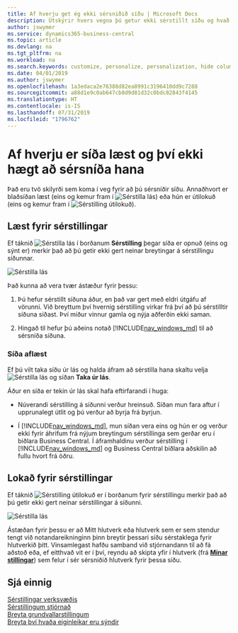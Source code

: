 ```yaml
---
title: Af hverju get ég ekki sérsniðið síðu | Microsoft Docs
description: Útskýrir hvers vegna þú getur ekki sérstillt síðu og hvað þú getur gert til að opna hana svo þú getir sérsniðið hana.
author: jswymer
ms.service: dynamics365-business-central
ms.topic: article
ms.devlang: na
ms.tgt_pltfrm: na
ms.workload: na
ms.search.keywords: customize, personalize, personalization, hide columns, remove fields, move fields
ms.date: 04/01/2019
ms.author: jswymer
ms.openlocfilehash: 1a3edaca2e76388d82ea8991c3196410dd9c7288
ms.sourcegitcommit: a88d1e9c0ab647cb8d9d81d32c0bdc82843f4145
ms.translationtype: HT
ms.contentlocale: is-IS
ms.lasthandoff: 07/31/2019
ms.locfileid: "1796762"
---
```

# <a name="why-a-page-is-locked-from-personalization"></a>Af hverju er síða læst og því ekki hægt að sérsníða hana

Það eru tvö skilyrði sem koma í veg fyrir að þú sérsníðir síðu. Annaðhvort er blaðsíðan læst (eins og kemur fram í ![Sérstilla lás](media/personalization-lock-icon.png "Sérstilla lás")) eða hún er útilokuð (eins og kemur fram í ![Sérstilling útilokuð](media/personalization-blocked-icon.png "Sérstilling útilokuð")).

## <a name="locked-from-personalizing"></a>Læst fyrir sérstillingar

Ef táknið ![Sérstilla lás](media/personalization-lock-icon.png "Sérstilla lás") í borðanum **Sérstilling** þegar síða er opnuð (eins og sýnt er) merkir það að þú getir ekki gert neinar breytingar á sérstillingu síðunnar.

![Sérstilla lás](media/personalization-locked.png "Sérstilla lás")


<!-- This is because we changed the way personalization works behind the scenes since the last time that you personalized the page. Unfortunately, the old way and new of doing things do not work together.

The page currently includes the last personalization changes that you made. If you want to continue personalizing the page, then you can choose the lock icon and then **Unlock**. Just be aware that if you choose to unlock the page, the current personalization of the page will be cleared, and you will have to start from scratch.
-->

Það kunna að vera tvær ástæður fyrir þessu:

1. Þú hefur sérstillt síðuna áður, en það var gert með eldri útgáfu af vörunni. Við breyttum því hvernig sérstilling virkar frá því að þú sérstilltir síðuna síðast. Því miður vinnur gamla og nýja aðferðin ekki saman.

2. Hingað til hefur þú aðeins notað [!INCLUDE[nav_windows_md](includes/nav_windows_md.md)] til að sérsníða síðuna.

### <a name="unlocking-the-page"></a>Síða aflæst

Ef þú vilt taka síðu úr lás og halda áfram að sérstilla hana skaltu velja ![Sérstilla lás](media/personalization-lock-icon.png "Sérstilla lás") og síðan **Taka úr lás**.  

Áður en síða er tekin úr lás skal hafa eftirfarandi í huga:

- Núverandi sérstilling á síðunni verður hreinsuð. Síðan mun fara aftur í upprunalegt útlit og þú verður að byrja frá byrjun.

- Í [!INCLUDE[nav_windows_md](includes/nav_windows_md.md)], mun síðan vera eins og hún er og verður ekki fyrir áhrifum frá nýjum breytingum sérstillinga sem gerðar eru í biðlara Business Central. Í áframhaldinu verður sérstilling í [!INCLUDE[nav_windows_md](includes/nav_windows_md.md)] og Business Central biðlara aðskilin að fullu hvort frá öðru.

## <a name="blocked-from-personalizing"></a>Lokað fyrir sérstillingar

Ef táknið ![Sérstilling útilokuð](media/personalization-blocked-icon.png "Sérstilling útilokuð") er í borðanum fyrir sérstillingu merkir það að þú getir ekki gert neinar sérstillingar á síðunni.

![Sérstilla lás](media/personalization-blocked.png "Sérstilla lás")

Ástæðan fyrir þessu er að Mitt hlutverk eða hlutverk sem er sem stendur tengt við notandareikninginn þinn breytir þessari síðu sérstaklega fyrir hlutverkið þitt. Vinsamlegast hafðu samband við stjórnandann til að fá aðstoð eða, ef eitthvað vit er í því, reyndu að skipta yfir í hlutverk (frá [**Mínar stillingar**](https://businesscentral.dynamics.com?page=9176 "Fara beint í síðuna fyrir notandastillingarnar þínar í Business Central")) sem felur í sér sérsniðið hlutverk fyrir þessa síðu.

## <a name="see-also"></a>Sjá einnig
[Sérstillingar verksvæðis](ui-personalization-manage.md)  
[Sérstillingum stjórnað](ui-personalization-manage.md)  
[Breyta grundvallarstillingum](ui-change-basic-settings.md)  
[Breyta því hvaða eiginleikar eru sýndir](ui-experiences.md)  
